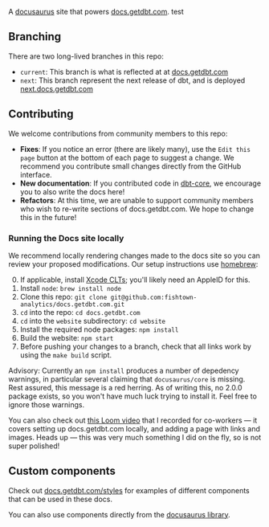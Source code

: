 A [docusaurus](https://v2.docusaurus.io/) site that powers [docs.getdbt.com](https://docs.getdbt.com/). test

## Branching

There are two long-lived branches in this repo:
- `current`: This branch is what is reflected at at [docs.getdbt.com](https://docs.getdbt.com/)
- `next`: This branch represent the next release of dbt, and is deployed [next.docs.getdbt.com](https://next.docs.getdbt.com/)

## Contributing
We welcome contributions from community members to this repo:
- **Fixes**: If you notice an error (there are likely many), use the `Edit this page` button at the bottom of each page to suggest a change. We recommend you contribute small changes directly from the GitHub interface.
- **New documentation**: If you contributed code in [dbt-core](https://github.com/fishtown-analytics/dbt), we encourage you to also write the docs here!
- **Refactors**: At this time, we are unable to support community members who wish to re-write sections of docs.getdbt.com. We hope to change this in the future!

### Running the Docs site locally

We recommend locally rendering changes made to the docs site so you can review your proposed modifications. Our setup instructions use [homebrew](https://brew.sh/):

0. If applicable, install [Xcode CLTs](https://developer.apple.com/download/more/); you'll likely need an AppleID for this.
1. Install `node`: `brew install node`
2. Clone this repo: `git clone git@github.com:fishtown-analytics/docs.getdbt.com.git`
3. `cd` into the repo: `cd docs.getdbt.com`
4. `cd` into the `website` subdirectory: `cd website`
5. Install the required node packages: `npm install`
6. Build the website: `npm start`
7. Before pushing your changes to a branch, check that all links work by using the `make build` script.

Advisory: Currently an `npm install` produces a number of depedency warnings, in particular several claiming that `docusaurus/core` is missing. Rest assured, this message is a red herring. As of writing this, no 2.0.0 package exists, so you won't have much luck trying to install it. Feel free to ignore those warnings.

You can also check out [this Loom video](https://www.loom.com/share/7037780b86eb4f16953664b8f15f1e21) that I recorded for co-workers — it covers setting up docs.getdbt.com locally, and adding a page with links and images. Heads up — this was very much something I did on the fly, so is not super polished!

## Custom components
Check out [docs.getdbt.com/styles](https://docs.getdbt.com/styles) for examples of different components that can be used in these docs.

You can also use components directly from the [docusaurus library](https://v2.docusaurus.io/docs/markdown-features/).
